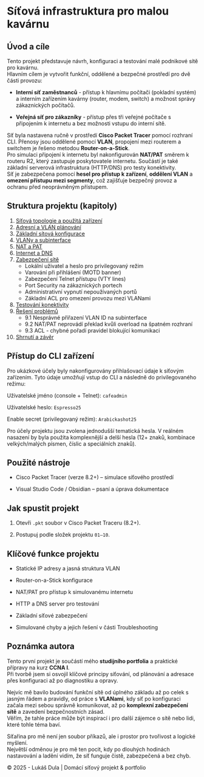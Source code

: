 

# Síťová infrastruktura pro malou kavárnu

## Úvod a cíle

Tento projekt představuje návrh, konfiguraci a testování malé podnikové sítě pro kavárnu.  
Hlavním cílem je vytvořit funkční, oddělené a bezpečné prostředí pro dvě části provozu:

- **Interní síť zaměstnanců** - přístup k hlavnímu počítači (pokladní systém) a interním zařízením kavárny (router, modem, switch) a možnost správy zákaznických počítačů.
    
- **Veřejná síť pro zákazníky** - přístup přes tři veřejné počítače s připojením k internetu a bez možnosti vstupu do interní sítě.
    

Síť byla nastavena ručně v prostředí **Cisco Packet Tracer** pomocí rozhraní CLI. Přenosy jsou oddělené pomocí **VLAN**, propojení mezi routerem a switchem je řešeno metodou **Router-on-a-Stick**.  
Pro simulaci připojení k internetu byl nakonfigurován **NAT/PAT** směrem k routeru R2, který zastupuje poskytovatele internetu. Součástí je také základní serverová infrastruktura (HTTP/DNS) pro testy konektivity.  
Síť je zabezpečena pomocí **hesel pro přístup k zařízení**, **oddělení VLAN** a **omezení přístupu mezi segmenty**, což zajišťuje bezpečný provoz a ochranu před neoprávněným přístupem.

## Struktura projektu (kapitoly)

1. [Síťová topologie a použitá zařízení](01-sitova-topologie-a-pouzita-zarizeni.md)
2. [Adresní a VLAN plánování](02-adresni-a-vlan-planovani.md)
3. [Základní sítová konfigurace](03‑zakladni-sitova-konfigurace.md)
4. [VLANy a subinterface](04-vlany-a-subinterface.md)
5. [NAT a PAT](05-nat-a-pat.md)
6. [Internet a DNS](06-internet-a-dns.md)
7. [Zabezpečení sítě](07‑zabezpeceni‑site.md)
   - Lokální uživatel a heslo pro privilegovaný režim  
   - Varování při přihlášení (MOTD banner)  
   - Zabezpečení Telnet přístupu (VTY lines)  
   - Port Security na zákaznických portech  
   - Administrativní vypnutí nepoužívaných portů  
   - Základní ACL pro omezení provozu mezi VLANami  
8. [Testování konektivity](08‑testovani‑konektivity.md)
9. [Řešení problémů](09‑reseni-problemu.md)
   - 9.1 Nesprávné přiřazení VLAN ID na subinterface  
   - 9.2 NAT/PAT neprovádí překlad kvůli overload na špatném rozhraní  
   - 9.3 ACL - chybné pořadí pravidel blokující komunikaci  
10. [Shrnutí a závěr](10-shrnuti-a-zaver.md)

## Přístup do CLI zařízení

Pro ukázkové účely byly nakonfigurovány přihlašovací údaje k síťovým zařízením. Tyto údaje umožňují vstup do CLI a následně do privilegovaného režimu:

Uživatelské jméno (console + Telnet): `cafeadmin`

Uživatelské heslo: `Espresso25`

Enable secret (privilegovaný režim): `Arabickashot25`

Pro účely projektu jsou zvolena jednodušší tematická hesla. V reálném nasazení by byla použita komplexnější a delší hesla (12+ znaků, kombinace velkých/malých písmen, číslic a speciálních znaků).

## Použité nástroje

- Cisco Packet Tracer (verze 8.2+) – simulace síťového prostředí
    
- Visual Studio Code / Obsidian – psaní a úprava dokumentace
    

## Jak spustit projekt

1. Otevři `.pkt` soubor v Cisco Packet Traceru (8.2+).
    
2. Postupuj podle složek projektu `01–10`.    

## Klíčové funkce projektu

- Statické IP adresy a jasná struktura VLAN
    
- Router-on-a-Stick konfigurace
    
- NAT/PAT pro přístup k simulovanému internetu
    
- HTTP a DNS server pro testování
    
- Základní síťové zabezpečení
    
- Simulované chyby a jejich řešení v části Troubleshooting


## Poznámka autora

Tento první projekt je součástí mého **studijního portfolia** a praktické přípravy na kurz **CCNA I**.  
Při tvorbě jsem si osvojil klíčové principy síťování, od plánování a adresace přes konfiguraci až po diagnostiku a opravy.

Nejvíc mě bavilo budování funkční sítě od úplného základu až po celek s jasným řádem a pravidly, od práce s **VLANami**, kdy síť po konfiguraci začala mezi sebou správně komunikovat, až po **komplexní zabezpečení sítě** a zavedení bezpečnostních zásad.  
Věřím, že tahle práce může být inspirací i pro další zájemce o sítě nebo lidi, které tohle téma baví.

Síťařina pro mě není jen soubor příkazů, ale i prostor pro tvořivost a logické myšlení.  
Největší odměnou je pro mě ten pocit, kdy po dlouhých hodinách nastavování a ladění vidím, že síť funguje čistě, zabezpečená a bez chyb.

© 2025 - Lukáš Dula | Domácí síťový projekt & portfolio
